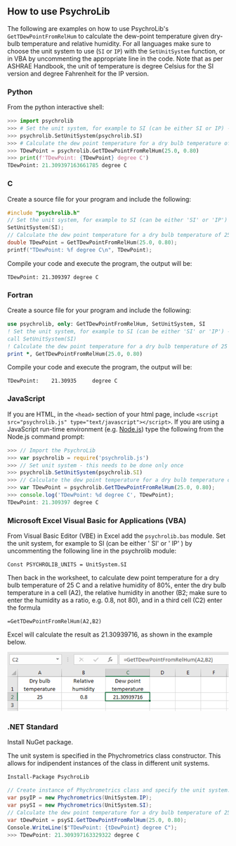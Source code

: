 ## How to use PsychroLib

The following are examples on how to use PsychroLib's `GetTDewPointFromRelHum` to calculate the dew-point temperature given dry-bulb temperature and relative humidity. For all languages make sure to choose the unit system to use (`SI` or `IP`) with the `SetUnitSystem` function, or in VBA by uncommenting the appropriate line in the code. Note that as per ASHRAE Handbook, the unit of temperature is degree Celsius for the SI version and degree Fahrenheit for the IP version.

### Python

From the python interactive shell:

```python
>>> import psychrolib
>>> # Set the unit system, for example to SI (can be either SI or IP) - this needs to be done only once
>>> psychrolib.SetUnitSystem(psychrolib.SI)
>>> # Calculate the dew point temperature for a dry bulb temperature of 25 C and a relative humidity of 80%
>>> TDewPoint = psychrolib.GetTDewPointFromRelHum(25.0, 0.80)
>>> print(f'TDewPoint: {TDewPoint} degree C')
TDewPoint: 21.309397163661785 degree C
```

### C

Create a source file for your program and include the following:

```c
#include "psychrolib.h"
// Set the unit system, for example to SI (can be either 'SI' or 'IP') - this needs to be done only once
SetUnitSystem(SI);
// Calculate the dew point temperature for a dry bulb temperature of 25 C and a relative humidity of 80%
double TDewPoint = GetTDewPointFromRelHum(25.0, 0.80);
printf("TDewPoint: %f degree C\n", TDewPoint);
```

Compile your code and execute the program, the output will be:

```
TDewPoint: 21.309397 degree C
```

### Fortran
Create a source file for your program and include the following:

```fortran
use psychrolib, only: GetTDewPointFromRelHum, SetUnitSystem, SI
! Set the unit system, for example to SI (can be either 'SI' or 'IP') - this needs to be done only once
call SetUnitSystem(SI)
! Calculate the dew point temperature for a dry bulb temperature of 25 C and a relative humidity of 80%
print *, GetTDewPointFromRelHum(25.0, 0.80)
```

Compile your code and execute the program, the output will be:

```
TDewPoint:    21.30935     degree C
```

### JavaScript

If you are  HTML, in the `<head>` section of your html page, include `<script src="psychrolib.js" type="text/javascript"></script>`. If you are using a JavaScript run-time environment (e.g. [Node.js](https://nodejs.org)) type the following from the Node.js command prompt:

```js
>>> // Import the PsychroLib
>>> var psychrolib = require('psychrolib.js')
>>> // Set unit system - this needs to be done only once
>>> psychrolib.SetUnitSystem(psychrolib.SI)
>>> // Calculate the dew point temperature for a dry bulb temperature of 25 C and a relative humidity of 80%
>>> var TDewPoint = psychrolib.GetTDewPointFromRelHum(25.0, 0.80);
>>> console.log('TDewPoint: %d degree C', TDewPoint);
TDewPoint: 21.309397 degree C
```

### Microsoft Excel Visual Basic for Applications (VBA)

From Visual Basic Editor (VBE) in Excel add the `psychrolib.bas` module. Set the unit system, for example to SI (can be either ' SI'  or ' IP' ) by uncommenting the following line in the psychrolib module:

```basic
Const PSYCHROLIB_UNITS = UnitSystem.SI
```
Then back in the worksheet, to calculate dew point temperature for a dry bulb temperature of 25 C and a relative humidity of 80%, enter the dry bulb temperature in a cell (A2), the relative humidity in another (B2; make sure to enter the humidity as a ratio, e.g. 0.8, not 80), and in a third cell (C2) enter the formula
```basic
=GetTDewPointFromRelHum(A2,B2)
```
Excel will calculate the result as 21.30939716, as shown in the example below.
<p align="center"><img src="../assets/excel_example.png" alt="Excel/VBA"></p>


### .NET Standard

Install NuGet package.

The unit system is specified in the Phychrometrics class constructor.  This allows for indipendent instances of the class in different unit systems.
```
Install-Package PsychroLib
```
```csharp
// Create instance of Phychrometrics class and specify the unit system.
var psyIP = new Phychrometrics(UnitSystem.IP);
var psySI = new Phychrometrics(UnitSystem.SI);
// Calculate the dew point temperature for a dry bulb temperature of 25 C and a relative humidity of 80%
var tDewPoint = psySI.GetTDewPointFromRelHum(25.0, 0.80);
Console.WriteLine($"TDewPoint: {tDewPoint} degree C");
>>> TDewPoint: 21.309397163329322 degree C
```


